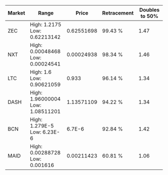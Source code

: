 | Market | Range | Price| Retracement | Doubles to 50% |
| --- | --- | --- | --- | --- |
| ZEC | High: 1.2175<br />Low: 0.62213142 | 0.62551698 | 99.43 % | 1.47 |
| NXT | High: 0.00048468<br />Low: 0.00024541 | 0.00024938 | 98.34 % | 1.46 |
| LTC | High: 1.6<br />Low: 0.90621059 | 0.933 | 96.14 % | 1.34 |
| DASH | High: 1.96000004<br />Low: 1.08511201 | 1.13571109 | 94.22 % | 1.34 |
| BCN | High: 1.279E-5<br />Low: 6.23E-6 | 6.7E-6 | 92.84 % | 1.42 |
| MAID | High: 0.00288728<br />Low: 0.001616 | 0.00211423 | 60.81 % | 1.06 |
